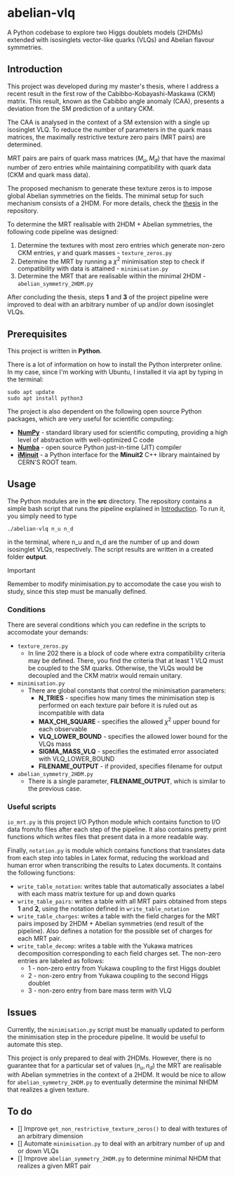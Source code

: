 # abelian-vlq

A Python codebase to explore two Higgs doublets models (2HDMs) extended with isosinglets vector-like quarks (VLQs) and Abelian flavour symmetries.

## Introduction

This project was developed during my master's thesis, where I address a recent result in the first row of the Cabibbo-Kobayashi-Maskawa (CKM) matrix. This
result, known as the Cabibbo angle anomaly (CAA), presents a deviation from the SM prediction of a unitary CKM. 

The CAA is analysed in the context of a SM extension with a single up isosinglet VLQ. To reduce the number of parameters in the 
quark mass matrices, the maximally restrictive texture zero pairs (MRT pairs) are determined.

MRT pairs are pairs of quark mass matrices
$(M_u, M_d)$ that have the maximal number of zero entries while maintaining compatibility with quark data (CKM and quark mass data).

The proposed mechanism to generate these texture zeros is to impose global Abelian symmetries on the fields.
The minimal setup for such mechanism consists of a 2HDM. For more details, check the [thesis](Thesis.pdf) in the repository.

To determine the MRT realisable with 2HDM + Abelian symmetries, the following code pipeline was designed:

1. Determine the textures with most zero entries which generate non-zero CKM entries, $\gamma$ and quark masses - `texture_zeros.py`
2. Determine the MRT by running a $\chi^2$ minimisation step to check if compatibility with data is attained - `minimisation.py`
3. Determine the MRT that are realisable within the minimal 2HDM - `abelian_symmetry_2HDM.py`

After concluding the thesis, steps **1** and **3** of the project pipeline were improved to deal with an arbitrary number of up and/or down isosinglet VLQs.

## Prerequisites

This project is written in **Python**.

There is a lot of information on
how to install the Python interpreter online. In my case, since I'm working with Ubuntu, I installed it via apt by typing in the terminal:

```
sudo apt update
sudo apt install python3
```

The project is also dependent on the following open source Python packages, which are very useful for scientific computing:

- [**NumPy**](https://numpy.org/install/) - standard library used for scientific computing, providing a high level of abstraction with well-optimized C code
- [**Numba**](https://numba.readthedocs.io/en/stable/user/installing.html) - open source Python just-in-time (JIT) compiler
- [**iMinuit**](https://scikit-hep.org/iminuit/install.html) - a Python interface for the **Minuit2** C++ library maintained by CERN'S ROOT team.

## Usage

The Python modules are in the **src** directory. The repository contains a simple bash script that runs the pipeline explained in [Introduction](#Introduction).
To run it, you simply need to type

`./abelian-vlq n_u n_d`

in the terminal, where n_u and n_d are the number of up and down isosinglet VLQs, respectively. The script results are written in a created folder **output**.

> [!IMPORTANT]
> Remember to modify minimisation.py to accomodate the case you wish to study, since this step must be manually defined.

### Conditions

There are several conditions which you can redefine in the scripts to accomodate your demands: 

- `texture_zeros.py`
    - In line 202 there is a block of code where extra compatibility criteria may be defined.
    There, you find the criteria that at least 1 VLQ must be coupled to the SM quarks. Otherwise, the VLQs would be decoupled and the CKM matrix would remain unitary.
- `minimisation.py`
    - There are global constants that control the minimisation parameters:
        - **N_TRIES** - specifies how many times the minimisation step is performed on each texture pair before it is ruled out as incompatible with data
        - **MAX_CHI_SQUARE** - specifies the allowed $\chi^2$ upper bound for each observable
        - **VLQ_LOWER_BOUND** - specifies the allowed lower bound for the VLQs mass
        - **SIGMA_MASS_VLQ** - specifies the estimated error associated with VLQ_LOWER_BOUND
        - **FILENAME_OUTPUT** - if provided, specifies filename for output
- `abelian_symmetry_2HDM.py`
    - There is a single parameter, **FILENAME_OUTPUT**, which is similar to the previous case.

### Useful scripts

`io_mrt.py` is this project I/O Python module which contains function to I/O data from/to files after each step of the pipeline. It also contains pretty print functions which writes files that present data in a more readable way.

Finally, `notation.py` is module which contains functions that translates data from each step into tables in Latex format, reducing the workload and human error when transcribing the results to Latex documents. It contains the following functions:

- `write_table_notation`: writes table that automatically associates a label with each mass matrix texture for up and down quarks 
- `write_table_pairs`: writes a table with all MRT pairs obtained from steps **1** and **2**, using the notation defined in `write_table_notation`
- `write_table_charges`: writes a table with the field charges for the MRT pairs imposed by 2HDM + Abelian symmetries (end result of the pipeline). Also defines a notation for the possible set of charges for each MRT pair.
- `write_table_decomp`: writes a table with the Yukawa matrices decomposition corresponding to each field charges set. The non-zero entries are labeled as follows:
    - 1 - non-zero entry from Yukawa coupling to the first Higgs doublet
    - 2 - non-zero entry from Yukawa coupling to the second Higgs doublet
    - 3 - non-zero entry from bare mass term with VLQ

## Issues

Currently, the `minimisation.py` script must be manually updated to perform the minimisation step in the procedure pipeline. It would be useful to automate this step.

This project is only prepared to deal with 2HDMs. However, there is no guarantee that for a particular set of values $(n_u, n_d)$ the MRT are realisable
with Abelian symmetries in the context of a 2HDM. It would be nice to allow for `abelian_symmetry_2HDM.py` to eventually determine the minimal NHDM that realizes a given texture.

## To do

- [] Improve `get_non_restrictive_texture_zeros()` to deal with textures of an arbitrary dimension
- [] Automate `minimisation.py` to deal with an arbitrary number of up and or down VLQs
- [] Improve `abelian_symmetry_2HDM.py` to determine minimal NHDM that realizes a given MRT pair
